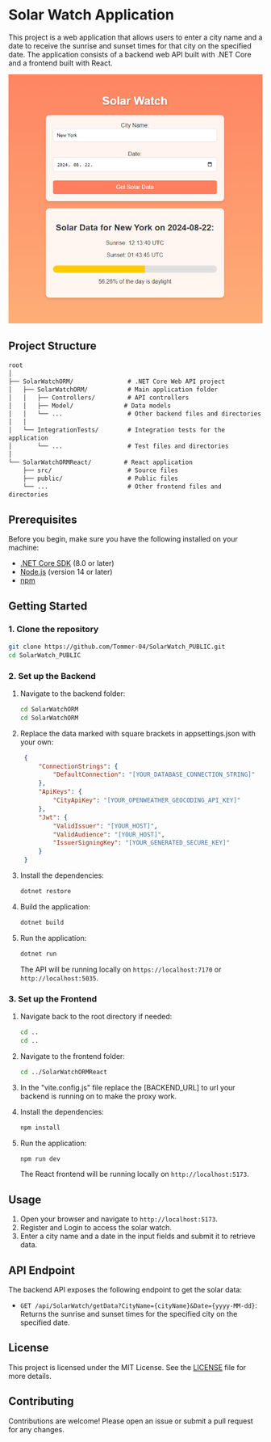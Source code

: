 ﻿
# Solar Watch Application

This project is a web application that allows users to enter a city name and a date to receive the sunrise and sunset times for that city on the specified date. The application consists of a backend web API built with .NET Core and a frontend built with React.

![Project Showcase](showcase.png)

## Project Structure

```
root
│
├── SolarWatchORM/               # .NET Core Web API project
│   ├── SolarWatchORM/           # Main application folder
│   │   ├── Controllers/         # API controllers
│   │   ├── Model/              # Data models
│   │   └── ...                  # Other backend files and directories
│   │
│   └── IntegrationTests/        # Integration tests for the application
│       └── ...                  # Test files and directories
│ 
└── SolarWatchORMReact/         # React application
    ├── src/                     # Source files
    ├── public/                  # Public files
    └── ...                      # Other frontend files and directories
```

## Prerequisites

Before you begin, make sure you have the following installed on your machine:

- [.NET Core SDK](https://dotnet.microsoft.com/download) (8.0 or later)
- [Node.js](https://nodejs.org/) (version 14 or later)
- [npm](https://www.npmjs.com/)

## Getting Started

### 1. Clone the repository

```bash
git clone https://github.com/Tommer-04/SolarWatch_PUBLIC.git
cd SolarWatch_PUBLIC
```

### 2. Set up the Backend

1. Navigate to the backend folder:

    ```bash
    cd SolarWatchORM
    cd SolarWatchORM
    ``` 
 
2. Replace the data marked with square brackets in appsettings.json with your own:
    
   ```json
    {
        "ConnectionStrings": {
            "DefaultConnection": "[YOUR_DATABASE_CONNECTION_STRING]"
        },
        "ApiKeys": {
            "CityApiKey": "[YOUR_OPENWEATHER_GEOCODING_API_KEY]"
        },
        "Jwt": {
            "ValidIssuer": "[YOUR_HOST]",
            "ValidAudience": "[YOUR_HOST]",
            "IssuerSigningKey": "[YOUR_GENERATED_SECURE_KEY]"
        }
    }
   ```

3. Install the dependencies:

    ```bash
    dotnet restore
    ```

4. Build the application:

    ```bash
    dotnet build
    ```

5. Run the application:

    ```bash
    dotnet run
    ```

   The API will be running locally on `https://localhost:7170` or `http://localhost:5035`.

### 3. Set up the Frontend
1. Navigate back to the root directory if needed:

    ```bash
    cd ..
    cd ..
    ```
2. Navigate to the frontend folder:

    ```bash
    cd ../SolarWatchORMReact
    ```


3. In the "vite.config.js" file replace the [BACKEND_URL] to url your backend is running on to make the proxy work.

4. Install the dependencies:

    ```bash
    npm install
    ```

5. Run the application:

    ```bash
    npm run dev
    ```

   The React frontend will be running locally on `http://localhost:5173`.

## Usage

1. Open your browser and navigate to `http://localhost:5173`.
2. Register and Login to access the solar watch.
3. Enter a city name and a date in the input fields and submit it to retrieve data.

## API Endpoint

The backend API exposes the following endpoint to get the solar data:

- `GET /api/SolarWatch/getData?CityName={cityName}&Date={yyyy-MM-dd}`: Returns the sunrise and sunset times for the specified city on the specified date.

## License

This project is licensed under the MIT License. See the [LICENSE](LICENSE) file for more details.

## Contributing

Contributions are welcome! Please open an issue or submit a pull request for any changes.
